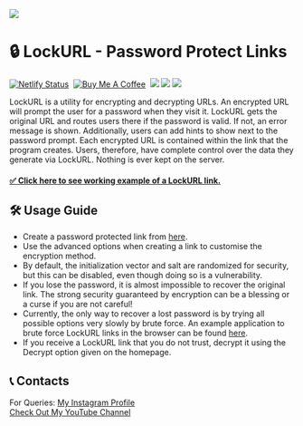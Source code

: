 <a href="https://www.lockurl.ml/"><img src="https://blogger.googleusercontent.com/img/b/R29vZ2xl/AVvXsEju5sE6dXEYTbO38FsZgC1rk_8Ts1D6DJSA2O3uW7U_rMQNrD1tJv7iExfa5JqRL0VoumWN3n9wQ4C450UXqwhXlP-z1NOyz2ZHphI9PVwAXjGeHUs68ccVD4TNFcrn9mGAKpdJ2PKLYPYIekcOR8iMm9J2hrAR9QWE5PcmP0D8NXGojKYBlcq1L9G7/s16000/Black%20Technology%20LinkedIn%20Banner(1)-modified.png"></a>

# 🔒 LockURL - Password Protect Links
[![Netlify Status](https://api.netlify.com/api/v1/badges/72e6b5dc-96f8-4c8c-af94-a9c626cd2db1/deploy-status)](https://app.netlify.com/sites/lockurl/deploys)‎ ‎
[![Buy Me A Coffee](https://img.shields.io/open-vsx/stars/redhat/java?color=D8B024&label=buy%20me%20a%20coffee&style=flat)](https://www.buymeacoffee.com/utsanjan)‎ ‎
[![](https://img.shields.io/github/license/utsanjan/LockURL?logoColor=red&style=flat)](https://github.com/utsanjan/LockURL/blob/main/LICENSE)‎ ‎
[![](https://img.shields.io/github/languages/count/utsanjan/LockURL?style=flat)](https://github.com/utsanjan/LockURL/search?l=shell)‎ ‎
[![](https://img.shields.io/github/languages/top/utsanjan/LockURL?color=light%20green&style=flat)](https://github.com/utsanjan/LockURL)‎ ‎ <br>

LockURL is a utility for encrypting and decrypting URLs. An encrypted URL will prompt the user for a password when they visit it. LockURL gets the original URL and routes users there if the password is valid. If not, an error message is shown. Additionally, users can add hints to show next to the password prompt. Each encrypted URL is contained within the link that the program creates. Users, therefore, have complete control over the data they generate via LockURL. Nothing is ever kept on the server.
#### [✅ Click here to see working example of a LockURL link.](https://lockurl.ml/#eyJ2IjoiMC4wLjEiLCJlIjoiSGZlcHBodFJvZjgrYm55ZlR6Qkx4RlJWMEdvdXUxRWxIUHFweStNaWg2RTVKU2F1YjQweDhRPT0iLCJoIjoiMSsxPT8g8J+YgyIsInMiOiIrSHNnd3FsSUZHMVk0c2lrcmY2TjVRPT0iLCJpIjoiU2h5RzNUdjJsdmljaWNKRyJ9)

## 🛠️ Usage Guide
- Create a password protected link from [here](https://lockurl.ml/).
- Use the advanced options when creating a link to customise the encryption method.
- By default, the initialization vector and salt are randomized for security, but this can be disabled, even though doing so is a vulnerability.
- If you lose the password, it is almost impossible to recover the original link. The strong security guaranteed by encryption can be a blessing or a curse if you are not careful!
- Currently, the only way to recover a lost password is by trying all possible options very slowly by brute force. An example application to brute force LockURL links in the browser can be found [here](https://lockurl.ml/bruteforce/).
- If you receive a LockURL link that you do not trust, decrypt it using the Decrypt option given on the homepage.

## 📞 Contacts
For Queries: [My Instagram Profile](https://www.instagram.com/utsanjan/)  
[Check Out My YouTube Channel](https://www.youtube.com/DopeSatan)
